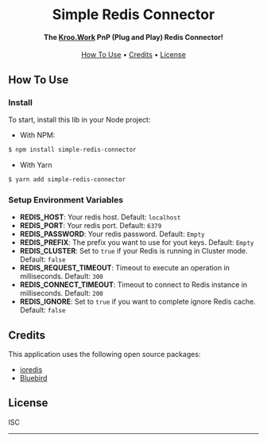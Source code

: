 <h1 align="center">
  Simple Redis Connector
  <br>
</h1>

<h4 align="center">The <a href="https://github.com/kroo-work/" target="_blank">Kroo.Work</a> PnP (Plug and Play) Redis Connector!</h4>

<p align="center">
  <a href="#how-to-use">How To Use</a> •
  <a href="#credits">Credits</a> •
  <a href="#license">License</a>
</p>

## How To Use

### Install
To start, install this lib in your Node project:

- With NPM:
```bash
$ npm install simple-redis-connector
```

- With Yarn
```bash
$ yarn add simple-redis-connector
```

### Setup Environment Variables

- **REDIS_HOST**: Your redis host. Default: `localhost`
- **REDIS_PORT**: Your redis port. Default: `6379`
- **REDIS_PASSWORD**: Your redis password. Default: `Empty`
- **REDIS_PREFIX**: The prefix you want to use for yout keys. Default: `Empty`
- **REDIS_CLUSTER**: Set to `true` if your Redis is running in Cluster mode. Default: `false`
- **REDIS_REQUEST_TIMEOUT**: Timeout to execute an operation in milliseconds. Default: `300`
- **REDIS_CONNECT_TIMEOUT**: Timeout to connect to Redis instance in milliseconds. Default: `200`
- **REDIS_IGNORE**: Set to `true` if you want to complete ignore Redis cache. Default: `false`

## Credits

This application uses the following open source packages:

- [ioredis](https://ioredis.readthedocs.io/en/latest/API/)
- [Bluebird](http://bluebirdjs.com/docs/getting-started.html)

## License

ISC

---
